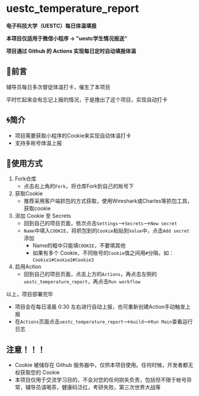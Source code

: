 # uestc_temperature_report

**电子科技大学（UESTC）每日体温填报**

**本项目仅适用于微信小程序 ->  "uestc学生情况报送“**

**项目通过 Github 的 Actions 实现每日定时自动填报体温**





## **💭前言**

辅导员每日多次督促体温打卡，催生了本项目

平时忙起来会有忘记上报的情况，于是撸出了这个项目，实现自动打卡





## **🌀简介**

+ 项目需要获取小程序的Cookie来实现自动体温打卡
+ 支持多账号体温上报





## 🔨**使用方式**

1. Fork仓库
   + 点击右上角的`Fork`，将仓库Fork到自己的账号下
2. 获取Cookie
   + 推荐采用客户端抓包的方式获取，使用Wireshark或Charles等抓包工具，获取cookie
3. 添加 Cookie 至 Secrets
   + 回到自己的项目页面，依次点击`Settings`-->`Secrets`-->`New secret`
   + `Name`中填入`COOKIE`，将抓包到的`Cookie`粘贴到`Value`中，点击`Add secret`添加
     + Name的框中只能填`COOKIE`，不要填其他
     + 如果有多个 Cookie，不同账号的`Cookie`值之间用`#`分隔，如：`Cookie1#Cookie2#Cookie3`
4. 启用Action
   + 回到自己的项目页面，点击上方的`Actions`，再点击左侧的`uestc_temperature_report`，再点击`Run workflow`

以上，项目部署完毕

+ 项目会在每日凌晨 0:30 左右进行自动上报，也可重新创建Action手动触发上报
+ 在`Actions`页面点击`uestc_temperature_report`-->`build`-->`Run Main`查看运行日志





## **注意！！！**

+ Cookie 被储存在 Github 服务器中，仅供本项目使用。任何时候，开发者都无权获取您的 Cookie
+ 本项目仅用于交流学习目的，不会对您的任何损失负责，包括但不限于帐号异常，辅导员请喝茶，健康码泛红，考研失败，第三次世界大战等
